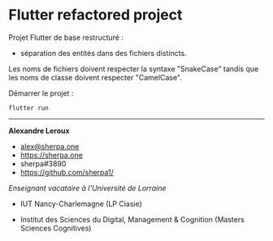 # Flutter refactored project

Projet Flutter de base restructuré :
- séparation des entités dans des fichiers distincts.

Les noms de fichiers doivent respecter la syntaxe "SnakeCase" tandis que les noms de classe doivent respecter "CamelCase".

Démarrer le projet :

`flutter run`

---

__Alexandre Leroux__

- alex@sherpa.one
- https://sherpa.one
- sherpa#3890
- https://github.com/sherpa1/

_Enseignant vacataire à l'Université de Lorraine_

- IUT Nancy-Charlemagne (LP Ciasie)

- Institut des Sciences du Digital, Management & Cognition (Masters Sciences Cognitives)